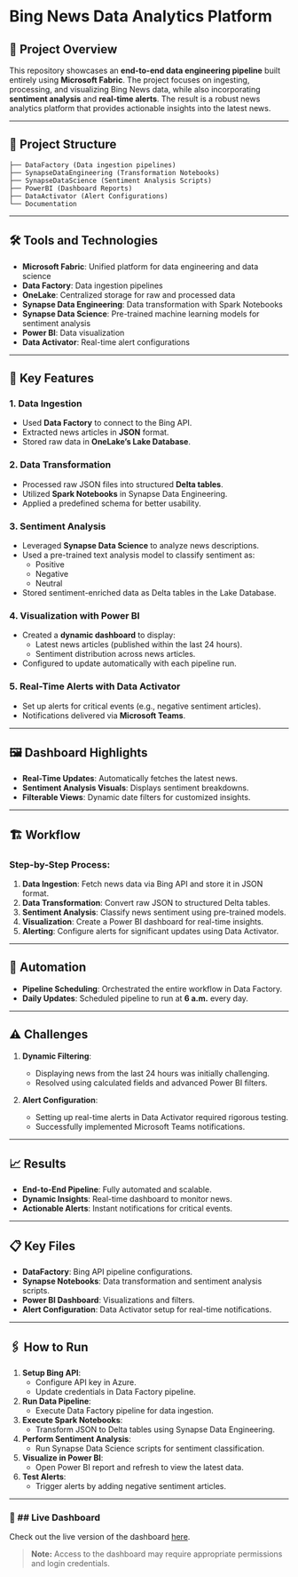 # Bing News Data Analytics Platform

## 🚀 Project Overview
This repository showcases an **end-to-end data engineering pipeline** built entirely using **Microsoft Fabric**. The project focuses on ingesting, processing, and visualizing Bing News data, while also incorporating **sentiment analysis** and **real-time alerts**. The result is a robust news analytics platform that provides actionable insights into the latest news.

---

## 📂 Project Structure

```
├── DataFactory (Data ingestion pipelines)
├── SynapseDataEngineering (Transformation Notebooks)
├── SynapseDataScience (Sentiment Analysis Scripts)
├── PowerBI (Dashboard Reports)
├── DataActivator (Alert Configurations)
└── Documentation
```

---

## 🛠 Tools and Technologies
- **Microsoft Fabric**: Unified platform for data engineering and data science
- **Data Factory**: Data ingestion pipelines
- **OneLake**: Centralized storage for raw and processed data
- **Synapse Data Engineering**: Data transformation with Spark Notebooks
- **Synapse Data Science**: Pre-trained machine learning models for sentiment analysis
- **Power BI**: Data visualization
- **Data Activator**: Real-time alert configurations

---

## 🌟 Key Features

### 1. **Data Ingestion**
- Used **Data Factory** to connect to the Bing API.
- Extracted news articles in **JSON** format.
- Stored raw data in **OneLake’s Lake Database**.

### 2. **Data Transformation**
- Processed raw JSON files into structured **Delta tables**.
- Utilized **Spark Notebooks** in Synapse Data Engineering.
- Applied a predefined schema for better usability.

### 3. **Sentiment Analysis**
- Leveraged **Synapse Data Science** to analyze news descriptions.
- Used a pre-trained text analysis model to classify sentiment as:
  - Positive
  - Negative
  - Neutral
- Stored sentiment-enriched data as Delta tables in the Lake Database.

### 4. **Visualization with Power BI**
- Created a **dynamic dashboard** to display:
  - Latest news articles (published within the last 24 hours).
  - Sentiment distribution across news articles.
- Configured to update automatically with each pipeline run.

### 5. **Real-Time Alerts with Data Activator**
- Set up alerts for critical events (e.g., negative sentiment articles).
- Notifications delivered via **Microsoft Teams**.

---

## 🖼 Dashboard Highlights
- **Real-Time Updates**: Automatically fetches the latest news.
- **Sentiment Analysis Visuals**: Displays sentiment breakdowns.
- **Filterable Views**: Dynamic date filters for customized insights.
  
---

## 🏗️ Workflow

### Step-by-Step Process:
1. **Data Ingestion**: Fetch news data via Bing API and store it in JSON format.
2. **Data Transformation**: Convert raw JSON to structured Delta tables.
3. **Sentiment Analysis**: Classify news sentiment using pre-trained models.
4. **Visualization**: Create a Power BI dashboard for real-time insights.
5. **Alerting**: Configure alerts for significant updates using Data Activator.

---

## 📅 Automation
- **Pipeline Scheduling**: Orchestrated the entire workflow in Data Factory.
- **Daily Updates**: Scheduled pipeline to run at **6 a.m.** every day.

---

## ⚠️ Challenges
1. **Dynamic Filtering**:
   - Displaying news from the last 24 hours was initially challenging.
   - Resolved using calculated fields and advanced Power BI filters.

2. **Alert Configuration**:
   - Setting up real-time alerts in Data Activator required rigorous testing.
   - Successfully implemented Microsoft Teams notifications.

---

## 📈 Results
- **End-to-End Pipeline**: Fully automated and scalable.
- **Dynamic Insights**: Real-time dashboard to monitor news.
- **Actionable Alerts**: Instant notifications for critical events.

---

## 📋 Key Files
- **DataFactory**: Bing API pipeline configurations.
- **Synapse Notebooks**: Data transformation and sentiment analysis scripts.
- **Power BI Dashboard**: Visualizations and filters.
- **Alert Configuration**: Data Activator setup for real-time notifications.

---

## 🖇️ How to Run
1. **Setup Bing API**:
   - Configure API key in Azure.
   - Update credentials in Data Factory pipeline.
2. **Run Data Pipeline**:
   - Execute Data Factory pipeline for data ingestion.
3. **Execute Spark Notebooks**:
   - Transform JSON to Delta tables using Synapse Data Engineering.
4. **Perform Sentiment Analysis**:
   - Run Synapse Data Science scripts for sentiment classification.
5. **Visualize in Power BI**:
   - Open Power BI report and refresh to view the latest data.
6. **Test Alerts**:
   - Trigger alerts by adding negative sentiment articles.

---

### 🔗 ## Live Dashboard

Check out the live version of the dashboard [here](https://app.fabric.microsoft.com/reportEmbed?reportId=472bea21-396b-4596-b0b7-a52f94b9f782&autoAuth=true&ctid=eb34f74a-58e7-4a8b-9e59-433e4c412757).

> **Note:** Access to the dashboard may require appropriate permissions and login credentials.


